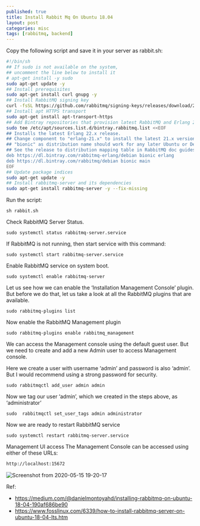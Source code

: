 ```yaml
---
published: true
title: Install Rabbit Mq On Ubuntu 18.04
layout: post
categories: misc
tags: [rabbitmq, backend]
---
```


Copy the following script and save it in your server as rabbit.sh:

```bash
#!/bin/sh
## If sudo is not available on the system,
## uncomment the line below to install it
# apt-get install -y sudo
sudo apt-get update -y
## Install prerequisites
sudo apt-get install curl gnupg -y
## Install RabbitMQ signing key
curl -fsSL https://github.com/rabbitmq/signing-keys/releases/download/2.0/rabbitmq-release-signing-key.asc | sudo apt-key add -
## Install apt HTTPS transport
sudo apt-get install apt-transport-https
## Add Bintray repositories that provision latest RabbitMQ and Erlang 21.x releases
sudo tee /etc/apt/sources.list.d/bintray.rabbitmq.list <<EOF
## Installs the latest Erlang 22.x release.
## Change component to "erlang-21.x" to install the latest 21.x version.
## "bionic" as distribution name should work for any later Ubuntu or Debian release.
## See the release to distribution mapping table in RabbitMQ doc guides to learn more.
deb https://dl.bintray.com/rabbitmq-erlang/debian bionic erlang
deb https://dl.bintray.com/rabbitmq/debian bionic main
EOF
## Update package indices
sudo apt-get update -y
## Install rabbitmq-server and its dependencies
sudo apt-get install rabbitmq-server -y --fix-missing
```
Run the script:
```
sh rabbit.sh
```

Check RabbitMQ Server Status.
```
sudo systemctl status rabbitmq-server.service
```

If RabbitMQ is not running, then start service with this command:
```
sudo systemctl start rabbitmq-server.service
```

Enable RabbitMQ service on system boot.
```
sudo systemctl enable rabbitmq-server
```

Let us see how we can enable the ‘Installation Management Console’ plugin. But before we do that, let us take a look at all the RabbitMQ plugins that are available.
```
sudo rabbitmq-plugins list
```
Now enable the RabbitMQ Management plugin
```
sudo rabbitmq-plugins enable rabbitmq_management
```

We can access the Management console using the default guest user. But we need to create and add a new Admin user to access Management console.

Here we create a user with username ‘admin’ and password is also ‘admin’. But I would recommend using a strong password for security.
```
sudo rabbitmqctl add_user admin admin
```

Now we tag our user ‘admin’, which we created in the steps above, as ‘administrator’
```
sudo  rabbitmqctl set_user_tags admin administrator
```

Now we are ready to restart RabbitMQ service
```
sudo systemctl restart rabbitmq-server.service
```

Management UI access
The Management Console can be accessed using either of these URLs:

```bash 
http://localhost:15672

```

![Screenshot from 2020-05-15 19-20-17](https://user-images.githubusercontent.com/444807/82049781-26bdc380-96e1-11ea-9649-ed2dbfb5939d.png)

Ref:
- https://medium.com/@danielmontoyahd/installing-rabbitmq-on-ubuntu-18-04-190af686be90
- https://www.fosslinux.com/6339/how-to-install-rabbitmq-server-on-ubuntu-18-04-lts.htm